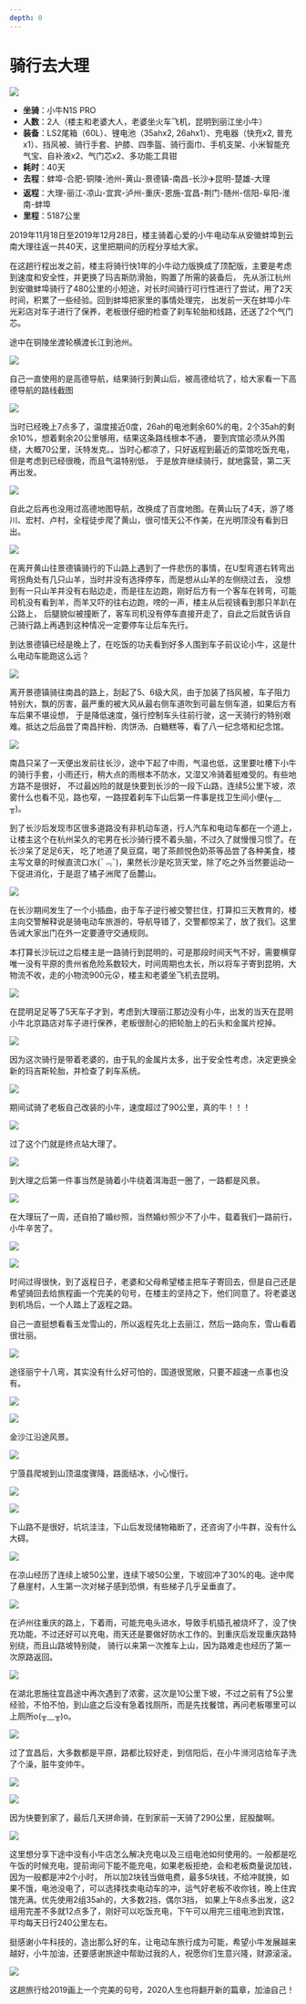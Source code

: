 ```yaml
---
depth: 0
---
```


# 骑行去大理

![](./.img/1.jpeg)

- **坐骑**：小牛N1S PRO
- **人数**：2人（楼主和老婆大人，老婆坐火车飞机，昆明到丽江坐小牛）
- **装备**：LS2尾箱（60L）、锂电池（35ahx2, 26ahx1）、充电器（快充x2, 普充x1）、挡风被、骑行手套、护膝、四季盔、骑行面巾、手机支架、小米智能充气宝、自补液x2、气门芯x2、多功能工具钳
- **耗时**：40天
- **去程**：蚌埠-合肥-铜陵-池州-黄山-景德镇-南昌-长沙:airplane:昆明-楚雄-大理
- **返程**：大理-丽江-凉山-宜宾-泸州-重庆-恩施-宜昌-荆门-随州-信阳-阜阳-淮南-蚌埠
- **里程**：5187公里

2019年11月18日至2019年12月28日，楼主骑着心爱的小牛电动车从安徽蚌埠到云南大理往返一共40天，这里把期间的历程分享给大家。

在这趟行程出发之前，楼主将骑行快1年的小牛动力版换成了顶配版，主要是考虑到速度和安全性，并更换了玛吉斯防滑胎，购置了所需的装备后，
先从浙江杭州到安徽蚌埠骑行了480公里的小短途，对长时间骑行可行性进行了尝试，用了2天时间，积累了一些经验。回到蚌埠把家里的事情处理完，
出发前一天在蚌埠小牛光彩店对车子进行了保养，老板很仔细的检查了刹车轮胎和线路，还送了2个气门芯。

途中在铜陵坐渡轮横渡长江到池州。

![](./.img/2.jpeg)

自己一直使用的是高德导航，结果骑行到黄山后，被高德给坑了，给大家看一下高德导航的路线截图

![](./.img/3.jpeg)

当时已经晚上7点多了，温度接近0度，26ah的电池剩余60%的电，2个35ah的剩余10%，想着剩余20公里够用，结果这条路线根本不通，
要到宾馆必须从外围绕，大概70公里，沃特发克。。当时心都凉了，只好返程到最近的菜馆吃饭充电，但是考虑到已经很晚，而且气温特别低，
于是放弃继续骑行，就地露营，第二天再出发。

![](./.img/4.jpeg)

自此之后再也没用过高德地图导航，改换成了百度地图。在黄山玩了4天，游了塔川、宏村、卢村，全程徒步爬了黄山，很可惜天公不作美，在光明顶没有看到日出。

![](./.img/5.jpeg)

在离开黄山往景德镇骑行的下山路上遇到了一件悲伤的事情，在U型弯道右转弯出弯拐角处有几只山羊，当时并没有选择停车，而是想从山羊的左侧绕过去，
没想到有一只山羊并没有右贴边走，而是往左边跑，刚好后方有一个客车在转弯，可能司机没有看到羊，而羊又吓的往右边跑，嗙的一声，楼主从后视镜看到那只羊趴在公路上，
后腿貌似被撞断了，客车司机没有停车直接开走了，自此之后就告诉自己骑行路上再遇到这种情况一定要停车让后车先行。

到达景德镇已经是晚上了，在吃饭的功夫看到好多人围到车子前议论小牛，这是什么电动车能跑这么远？

![](./.img/6.jpeg)

离开景德镇骑往南昌的路上，刮起了5、6级大风，由于加装了挡风被，车子阻力特别大，飘的厉害，最严重的被大风从最右侧车道吹到可最左侧车道，如果后方有车后果不堪设想，
于是降低速度，强行控制车头往前行驶，这一天骑行的特别艰难。抵达之后品尝了南昌拌粉、肉饼汤、白糖糕等，看了八一纪念塔和纪念馆。

![](./.img/7.jpeg)

南昌只呆了一天便出发前往长沙，途中下起了中雨，气温也低，这里要吐槽下小牛的骑行手套，小雨还行，稍大点的雨根本不防水，又湿又冷骑着挺难受的。有些地方路不是很好，
不过最凶险的就是快要到长沙的一段下山路，连续5公里下坡，浓雾什么也看不见，路也窄，一路捏着刹车下山后第一件事是找卫生间小便(╥﹏╥)。

到了长沙后发现市区很多道路没有非机动车道，行人汽车和电动车都在一个道上，让楼主这个在杭州呆久的宅男在长沙骑行摸不着头脑，不过久了就慢慢习惯了。在长沙呆了足足6天，
吃了地道了臭豆腐，喝了茶颜悦色奶茶等品尝了各种美食，楼主写文章的时候直流口水(¯﹃¯)，果然长沙是吃货天堂，除了吃之外当然要运动一下促进消化，于是逛了橘子洲爬了岳麓山。

![](./.img/8.jpeg)

在长沙期间发生了一个小插曲，由于车子逆行被交警拦住，打算扣三天教育的，楼主向交警解释说是骑电动车旅游的，导航导错了，交警都惊呆了，放了我们。这里告诫大家出门在外一定要遵守交通规则。

本打算长沙玩过之后楼主是一路骑行到昆明的，可是那段时间天气不好，需要横穿唯一没有平原的贵州省危险系数较大，时间周期也太长，所以将车子寄到昆明，大物流不收，走的小物流900元😲，楼主和老婆坐飞机去昆明。

![](./.img/9.jpeg)

在昆明足足等了5天车子才到，考虑到大理丽江那边没有小牛，出发的当天在昆明小牛北京路店对车子进行保养，老板很耐心的把轮胎上的石头和金属片挖掉。

![](./.img/10.jpeg)

因为这次骑行是带着老婆的，由于轧的金属片太多，出于安全性考虑，决定更换全新的玛吉斯轮胎，并检查了刹车系统。

![](./.img/11.jpeg)

期间试骑了老板自己改装的小牛，速度超过了90公里，真的牛！！！

![](./.img/12.jpeg)

过了这个门就是终点站大理了。

![](./.img/13.jpeg)

到大理之后第一件事当然是骑着小牛绕着洱海逛一圈了，一路都是风景。

![](./.img/14.jpeg)

在大理玩了一周，还自拍了婚纱照，当然婚纱照少不了小牛，载着我们一路前行，小牛辛苦了。

![](./.img/15.jpeg)

![](./.img/16.jpeg)

时间过得很快，到了返程日子，老婆和父母希望楼主把车子寄回去，但是自己还是希望骑回去给旅程画一个完美的句号，在楼主的坚持之下，他们同意了。将老婆送到机场后，一个人踏上了返程之路。

自己一直挺想看看玉龙雪山的，所以返程先北上去丽江，然后一路向东，雪山看着很壮丽。

![](./.img/18.jpeg)

途径丽宁十八弯，其实没有什么好可怕的，国道很宽敞，只要不超速一点事也没有。

![](./.img/19.jpeg)

![](./.img/20.jpeg)

金沙江沿途风景。

![](./.img/21.jpeg)

宁蒗县爬坡到山顶温度骤降，路面结冰，小心慢行。

![](./.img/22.jpeg)

![](./.img/24.jpeg)

下山路不是很好，坑坑洼洼，下山后发现储物箱断了，还咨询了小牛群，没有什么大碍。

![](./.img/25.jpeg)

在凉山经历了连续上坡50公里，连续下坡50公里，下坡回冲了30%的电。途中爬了悬崖村，人生第一次对梯子感到恐惧，有些梯子几乎呈垂直了。

![](./.img/26.jpeg)

在泸州往重庆的路上，下着雨，可能充电头进水，导致手机插孔被烧坏了，没了快充功能，不过还好可以充电，雨天还是要做好防水工作的。到重庆后发现重庆路特别绕，而且山路坡特别陡，
骑行以来第一次推车上山，因为路难走也经历了第一次原路返回。

![](./.img/27.jpeg)

在湖北恩施往宜昌途中再次遇到了浓雾，这次是10公里下坡，不过之前有了5公里经验，不怕不怕，到山底之后没有急着找厕所，而是先找餐馆，再问老板哪里可以上厕所o(╥﹏╥)o。

![](./.img/28.jpeg)

过了宜昌后，大多数都是平原，路都比较好走，到信阳后，在小牛浉河店给车子洗了个澡，脏牛变帅牛。

![](./.img/29.jpeg)

![](./.img/30.jpeg)

因为快要到家了，最后几天拼命骑，在到家前一天骑了290公里，屁股酸啊。

![](./.img/31.jpeg)

这里想分享下途中没有小牛店怎么解决充电以及三组电池如何使用的。一般都是吃午饭的时候充电，提前询问下能不能充电，如果老板拒绝，会和老板商量说加钱，因为一般都是冲2个小时，
所以加2块钱当做电费，最多5块钱，不给冲就换，如果不饿，电池没电了，可以选择找卖电动车的冲，运气好老板不收你钱，晚上住宾馆充满。优先使用2组35ah的，大多数2挡，偶尔3挡，
如果上午8点多出发，这2组用完差不多就12点多了，刚好可以吃饭充电，下午可以用完三组电池到宾馆，平均每天日行240公里左右。

挺感谢小牛科技的，造出那么好的车，让电动车旅行成为可能，希望小牛发展越来越好，小牛加油，还要感谢旅途中帮助过我的人，祝愿你们生意兴隆，财源滚滚。

![](./.img/32.jpeg)

这趟旅行给2019画上一个完美的句号，2020人生也将翻开新的篇章，加油自己！